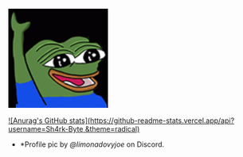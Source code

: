 ![Peepo Hey](peepoHey.gif)

[![Anurag's GitHub stats](https://github-readme-stats.vercel.app/api?username=Sh4rk-Byte &theme=radical)](https://github.com/anuraghazra/github-readme-stats)

* *Profile pic by *@limonadovyjoe* on Discord.
